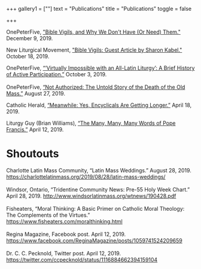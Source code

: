 +++
gallery1 = [""]
text = "Publications"
title = "Publications"
toggle = false

+++

OnePeterFive, ["Bible Vigils, and Why We Don't Have (Or Need) Them."](https://onepeterfive.com/bible-vigils/) December 9, 2019. 
<br/>

New Liturgical Movement, ["Bible Vigils: Guest Article by Sharon Kabel."](http://www.newliturgicalmovement.org/2019/10/bible-vigils-guest-article-by-sharon.html#.XiHozntOm70) October 18, 2019. 
<br/>

OnePeterFive, [“‘Virtually Impossible with an All-Latin Liturgy’: A Brief History of Active Participation.”](https://onepeterfive.com/active-participation/) October 3, 2019.
<br/>
<br/>
OnePeterFive, [“Not Authorized: The Untold Story of the Death of the Old Mass.”](https://onepeterfive.com/not-authorized-death-mass/) August 27, 2019. 
<br/>

Catholic Herald, [“Meanwhile: Yes, Encyclicals Are Getting Longer.”](https://catholicherald.co.uk/magazine/meanwhile-yes-encyclicals-are-getting-longer/) April 18, 2019. 
<br/>

Liturgy Guy (Brian Williams), [“The Many, Many, Many Words of Pope Francis.”](https://liturgyguy.com/2019/04/12/the-many-many-many-words-of-pope-francis/) April 12, 2019.
<br/>

# Shoutouts 

Charlotte Latin Mass Community, “Latin Mass Weddings.” August 28, 2019. https://charlottelatinmass.org/2019/08/28/latin-mass-weddings/
<br/>
<br/>
Windsor, Ontario, “Tridentine Community News: Pre-55 Holy Week Chart.” April 28, 2019. http://www.windsorlatinmass.org/wtnews/190428.pdf
<br/>
<br/>
Fisheaters, “Moral Thinking: A Basic Primer on Catholic Moral Theology: The Complements of the Virtues.” https://www.fisheaters.com/moralthinking.html
<br/>
<br/>
Regina Magazine, Facebook post. April 12, 2019. https://www.facebook.com/ReginaMagazine/posts/1059741524209659 
<br/>
<br/>
Dr. C. C. Pecknold, Twitter post. April 12, 2019. https://twitter.com/ccpecknold/status/1116884662394159104
